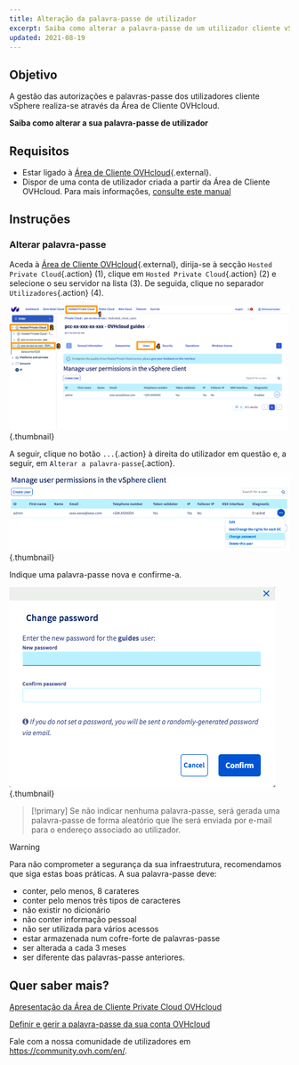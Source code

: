```yaml
---
title: Alteração da palavra-passe de utilizador
excerpt: Saiba como alterar a palavra-passe de um utilizador cliente vSphere através da Área de Cliente OVHcloud
updated: 2021-08-19
---
```


 
## Objetivo

A gestão das autorizações e palavras-passe dos utilizadores cliente vSphere realiza-se através da Área de Cliente OVHcloud.

**Saiba como alterar a sua palavra-passe de utilizador**

## Requisitos

- Estar ligado à [Área de Cliente OVHcloud](https://www.ovh.com/auth/?action=gotomanager&from=https://www.ovh.pt/&ovhSubsidiary=pt){.external}.
- Dispor de uma conta de utilizador criada a partir da Área de Cliente OVHcloud. Para mais informações, [consulte este manual](/pages/cloud/private-cloud/manager_ovh_private_cloud#utilizadores)

## Instruções

### Alterar palavra-passe

Aceda à [Área de Cliente OVHcloud](https://www.ovh.com/auth/?action=gotomanager&from=https://www.ovh.pt/&ovhSubsidiary=pt){.external}, dirija-se à secção `Hosted Private Cloud`{.action} (1), clique em `Hosted Private Cloud`{.action} (2) e selecione o seu servidor na lista (3). De seguida, clique no separador `Utilizadores`{.action} (4).

![acces espace client](images/userpassword1b.png){.thumbnail}

A seguir, clique no botão `...`{.action} à direita do utilizador em questão e, a seguir, em `Alterar a palavra-passe`{.action}.

![alterar palavra-passe](images/userpassword2b.png){.thumbnail}

Indique uma palavra-passe nova e confirme-a.

![alterar palavra-passe](images/userpassword3b.png){.thumbnail}

> [!primary]
> Se não indicar nenhuma palavra-passe, será gerada uma palavra-passe de forma aleatório que lhe será enviada por e-mail para o endereço associado ao utilizador.
> 

> [!warning]
>
>Para não comprometer a segurança da sua infraestrutura, recomendamos que siga estas boas práticas. A sua palavra-passe deve:
>
> - conter, pelo menos, 8 carateres
> - conter pelo menos três tipos de caracteres
> - não existir no dicionário
> - não conter informação pessoal
> - não ser utilizada para vários acessos
> - estar armazenada num cofre-forte de palavras-passe
> - ser alterada a cada 3 meses
> - ser diferente das palavras-passe anteriores.
>

## Quer saber mais?

[Apresentação da Área de Cliente Private Cloud OVHcloud](/pages/hosted_private_cloud/hosted_private_cloud_powered_by_vmware/manager_ovh_private_cloud)

[Definir e gerir a palavra-passe da sua conta OVHcloud](/pages/account_and_service_management/account_information/manage-ovh-password)

Fale com a nossa comunidade de utilizadores em <https://community.ovh.com/en/>.
